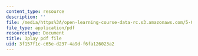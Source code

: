 ```yaml
---
content_type: resource
description: ''
file: /media/https%3A/open-learning-course-data-rc.s3.amazonaws.com/5-08j-biological-chemistry-ii-spring-2016/3f157f1cc65ed2374a9df6fa126023a2_PgMAfWpOuf0.pdf
file_type: application/pdf
resourcetype: Document
title: 3play pdf file
uid: 3f157f1c-c65e-d237-4a9d-f6fa126023a2
---
```

